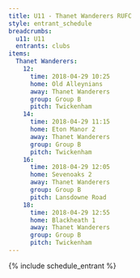 ```yaml
---
title: U11 - Thanet Wanderers RUFC
style: entrant_schedule
breadcrumbs:
  u11: U11
  entrants: clubs
items:
  Thanet Wanderers:
    12:
      time: 2018-04-29 10:25
      home: Old Alleynians
      away: Thanet Wanderers
      group: Group B
      pitch: Twickenham
    14:
      time: 2018-04-29 11:15
      home: Eton Manor 2
      away: Thanet Wanderers
      group: Group B
      pitch: Twickenham
    16:
      time: 2018-04-29 12:05
      home: Sevenoaks 2
      away: Thanet Wanderers
      group: Group B
      pitch: Lansdowne Road
    18:
      time: 2018-04-29 12:55
      home: Blackheath 1
      away: Thanet Wanderers
      group: Group B
      pitch: Twickenham
---
```


{% include schedule_entrant %}
